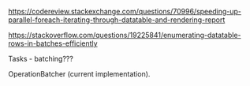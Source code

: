 https://codereview.stackexchange.com/questions/70996/speeding-up-parallel-foreach-iterating-through-datatable-and-rendering-report

https://stackoverflow.com/questions/19225841/enumerating-datatable-rows-in-batches-efficiently

Tasks - batching???

OperationBatcher (current implementation).